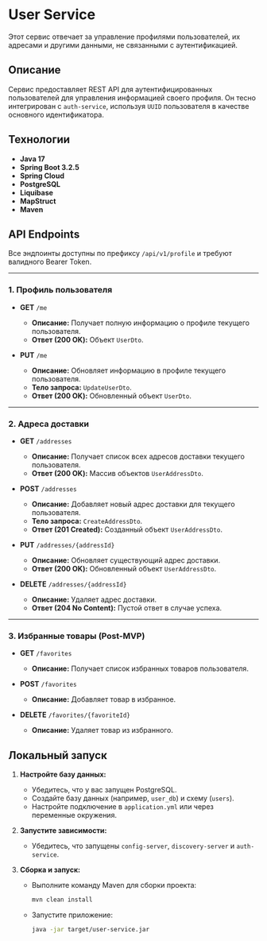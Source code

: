 # User Service

Этот сервис отвечает за управление профилями пользователей, их адресами и другими данными, не связанными с аутентификацией.

## Описание

Сервис предоставляет REST API для аутентифицированных пользователей для управления информацией своего профиля. Он тесно интегрирован с `auth-service`, используя `UUID` пользователя в качестве основного идентификатора.

## Технологии

*   **Java 17**
*   **Spring Boot 3.2.5**
*   **Spring Cloud**
*   **PostgreSQL**
*   **Liquibase**
*   **MapStruct**
*   **Maven**

## API Endpoints

Все эндпоинты доступны по префиксу `/api/v1/profile` и требуют валидного Bearer Token.

---

### 1. Профиль пользователя

*   **GET** `/me`
    *   **Описание:** Получает полную информацию о профиле текущего пользователя.
    *   **Ответ (200 OK):** Объект `UserDto`.

*   **PUT** `/me`
    *   **Описание:** Обновляет информацию в профиле текущего пользователя.
    *   **Тело запроса:** `UpdateUserDto`.
    *   **Ответ (200 OK):** Обновленный объект `UserDto`.

---

### 2. Адреса доставки

*   **GET** `/addresses`
    *   **Описание:** Получает список всех адресов доставки текущего пользователя.
    *   **Ответ (200 OK):** Массив объектов `UserAddressDto`.

*   **POST** `/addresses`
    *   **Описание:** Добавляет новый адрес доставки для текущего пользователя.
    *   **Тело запроса:** `CreateAddressDto`.
    *   **Ответ (201 Created):** Созданный объект `UserAddressDto`.

*   **PUT** `/addresses/{addressId}`
    *   **Описание:** Обновляет существующий адрес доставки.
    *   **Ответ (200 OK):** Обновленный объект `UserAddressDto`.

*   **DELETE** `/addresses/{addressId}`
    *   **Описание:** Удаляет адрес доставки.
    *   **Ответ (204 No Content):** Пустой ответ в случае успеха.

---

### 3. Избранные товары (Post-MVP)

*   **GET** `/favorites`
    *   **Описание:** Получает список избранных товаров пользователя.

*   **POST** `/favorites`
    *   **Описание:** Добавляет товар в избранное.

*   **DELETE** `/favorites/{favoriteId}`
    *   **Описание:** Удаляет товар из избранного.

## Локальный запуск

1.  **Настройте базу данных:**
    *   Убедитесь, что у вас запущен PostgreSQL.
    *   Создайте базу данных (например, `user_db`) и схему (`users`).
    *   Настройте подключение в `application.yml` или через переменные окружения.

2.  **Запустите зависимости:**
    *   Убедитесь, что запущены `config-server`, `discovery-server` и `auth-service`.

3.  **Сборка и запуск:**
    *   Выполните команду Maven для сборки проекта:
        ```bash
        mvn clean install
        ```
    *   Запустите приложение:
        ```bash
        java -jar target/user-service.jar
        ```